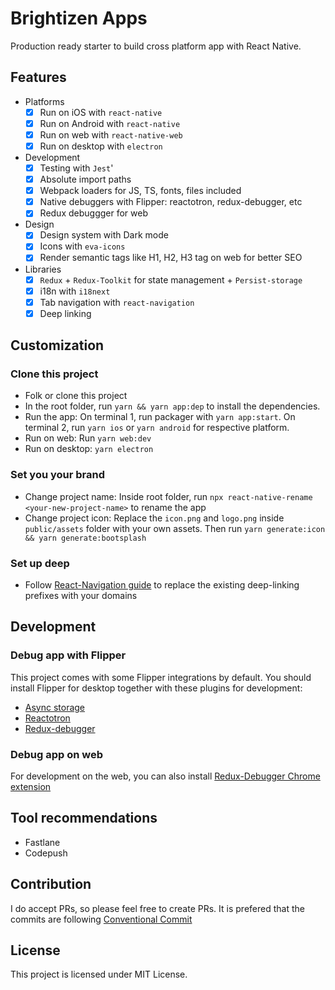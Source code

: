 # Brightizen Apps
Production ready starter to build cross platform app with React Native.

## Features
- Platforms
  - [x] Run on iOS with `react-native`
  - [x] Run on Android  with `react-native`
  - [x] Run on web with `react-native-web`
  - [x] Run on desktop with `electron`
- Development
  - [x] Testing with `Jest`'
  - [x] Absolute import paths
  - [x] Webpack loaders for JS, TS, fonts, files included
  - [x] Native debuggers with Flipper: reactotron, redux-debugger, etc
  - [x] Redux debuggger for web
- Design
  - [x] Design system with Dark mode
  - [x] Icons with `eva-icons`
  - [x] Render semantic tags like H1, H2, H3 tag on web for better SEO
- Libraries
  - [x] `Redux` + `Redux-Toolkit` for state management + `Persist-storage`
  - [x] i18n with `i18next`
  - [x] Tab navigation with `react-navigation`
  - [x] Deep linking

## Customization
### Clone this project
- Folk or clone this project
- In the root folder, run `yarn && yarn app:dep` to install the dependencies. 
- Run the app: On terminal 1, run packager with `yarn app:start`. On terminal 2, run `yarn ios` or `yarn android` for respective platform.
- Run on web: Run `yarn web:dev`
- Run on desktop: `yarn electron`

### Set you your brand
- Change project name: Inside root folder, run `npx react-native-rename <your-new-project-name>` to rename the app
- Change project icon: Replace the `icon.png` and `logo.png` inside `public/assets` folder with your own assets. Then run `yarn generate:icon && yarn generate:bootsplash`

### Set up deep
- Follow [React-Navigation guide](https://reactnavigation.org/docs/deep-linking#set-up-with-bare-react-native-projects) to replace the existing deep-linking prefixes with your domains

## Development
### Debug app with Flipper
This project comes with some Flipper integrations by default. You should install Flipper for desktop together with these plugins for development:
- [Async storage](https://github.com/Fausto95/rn-async-storage-flipper)
- [Reactotron](https://www.npmjs.com/package/flipper-plugin-reactotron)
- [Redux-debugger](flipper-plugin-redux-debugger)

### Debug app on web
For development on the web, you can also install [Redux-Debugger Chrome extension](https://chrome.google.com/webstore/detail/redux-devtools/lmhkpmbekcpmknklioeibfkpmmfibljd)

## Tool recommendations
- Fastlane
- Codepush

## Contribution
I do accept PRs, so please feel free to create PRs. It is prefered that the commits are following [Conventional Commit](https://www.conventionalcommits.org/en/v1.0.0/#summary)

## License
This project is licensed under MIT License.
